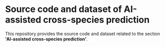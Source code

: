 # Source code and dataset of AI-assisted cross-species prediction

This repository provides the source code and dataset related to the section **'AI-assisted cross-species prediction'**.
